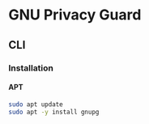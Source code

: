 # GNU Privacy Guard

## CLI

### Installation

#### APT

```sh
sudo apt update
sudo apt -y install gnupg
```
